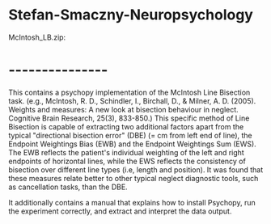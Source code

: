 # Stefan-Smaczny-Neuropsychology

McIntosh_LB.zip:
# ---------------

This contains a psychopy implementation of the McIntosh Line Bisection task. 
(e.g., McIntosh, R. D., Schindler, I., Birchall, D., & Milner, A. D. (2005). Weights and measures: A new look at bisection behaviour in neglect. Cognitive Brain Research, 25(3), 833-850.)
This specific method of Line Bisection is capable of extracting two additional factors apart from the typical "directional bisection error" (DBE) (= cm from left end of line), the Endpoint Weightings Bias (EWB) and the Endpoint Weightings Sum (EWS).
The EWB reflects the patient's individual weighting of the left and right endpoints of horizontal lines, while the EWS reflects the consistency of bisection over different line types (i.e, length and position). It was found that these measures relate better to other typical neglect diagnostic tools, such as cancellation tasks, than the DBE.

It additionally contains a manual that explains how to install Psychopy, run the experiment correctly, and extract and interpret the data output.
